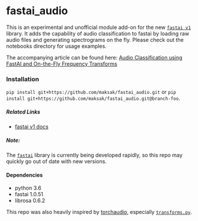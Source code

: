# fastai_audio

This is an experimental and unofficial module add-on for the new [`fastai v1`](https://github.com/fastai/fastai) library.  It adds the capability of audio classification to fastai by loading raw audio files and generating spectrograms on the fly.  Please check out the notebooks directory for usage examples.

The accompanying article can be found here:
[Audio Classification using FastAI and On-the-Fly Frequency Transforms](https://medium.com/@johnhartquist/audio-classification-using-fastai-and-on-the-fly-frequency-transforms-4dbe1b540f89)

### Installation
`pip install git+https://github.com/maksak/fastai_audio.git` or `pip install git+https://github.com/maksak/fastai_audio.git@branch-foo`.

##### Related Links
* [fastai v1 docs](https://docs.fastai.com)

##### Note:
The [`fastai`](https://github.com/fastai/fastai) library is currently being developed rapidly, so this repo may quickly go out of date with new versions.

#### Dependencies
* python 3.6
* fastai 1.0.51
* librosa 0.6.2 

This repo was also heavily inspired by [torchaudio](http://pytorch.org/audio/), especially [`transforms.py`](http://pytorch.org/audio/_modules/torchaudio/transforms.html).
